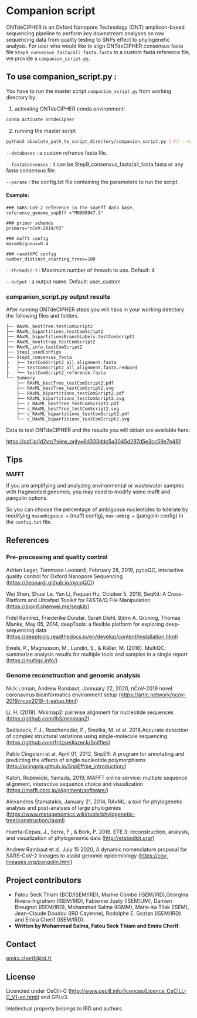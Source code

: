 # Companion script

ONTdeCIPHER is an Oxford Nanopore Technology (ONT) amplicon-based sequencing pipeline to perform key downstream analyses on raw sequencing data from quality testing to SNPs effect to phylogenetic analysis. 
For user who would like to align ONTdeCIPHER consensus fasta file `Step9_consensus_fasta/all_fasta.fasta` to a custom fasta reference file, we provide a `companion_script.py`.
 
## To use companion_script.py :

You have to run the master script `companion_script.py` from working directory by:
1) activating ONTdeCIPHER conda environment:

```sh
conda activate ontdecipher
```

2) running the master script

```sh
python3 absolute_path_to_script_directory/companion_script.py [-h] --databases user_refrence.fasta --fastaConsensus Step9_consensus_fasta/all_fasta.fasta --params config.txt --threads 4 --output user_custom
```

`--databases` : a custom refrence fasta file.

`--fastaConsensus` : it can be Step9_consensus_fasta/all_fasta.fasta or any fasta consensus file.

`--params` : the config.txt file containing the parameters to run the script.
#### Example:

	### SARS-CoV-2 reference in the snpEff data base.
	reference_genome_snpEff ="MN908947.3"

	### primer schemes 
	primers="nCoV-2019/V3"

	### mafft config 
	maxambiguous=0.4

	### raxmlHPC config 
	number_distinct_starting_trees=100

`--threads/-t` : Maximum number of threads to use. Default: 4

`--output` : a output name. Default: user_custom

### companion_script.py output results

After running ONTdeCIPHER steps you will hava in your working directory the following files and folders.


	├── RAxML_bestTree.testComScript2
	├── RAxML_bipartitions.testComScript2
	├── RAxML_bipartitionsBranchLabels.testComScript2
	├── RAxML_bootstrap.testComScript2
	├── RAxML_info.testComScript2
	├── Step1_usedConfigs
	├── Step8_consensus_fasta
	├	├── testComScript2_all_alignment.fasta
	├	├── testComScript2_all_alignment.fasta.reduced
	├	└── testComScript2_reference.fasta
	└── Summary
		├── RAxML_bestTree_testComScript2.pdf
		├── RAxML_bestTree_testComScript2.svg
		├── RAxML_bipartitions_testComScript2.pdf
		├── RAxML_bipartitions_testComScript2.svg
		├── c_RAxML_bestTree_testComScript2.pdf
		├── c_RAxML_bestTree_testComScript2.svg
		├── c_RAxML_bipartitions_testComScript2.pdf
		└── c_RAxML_bipartitions_testComScript2.svg

Data to test ONTdeCIPHER and the results you will obtain are available here:

https://osf.io/jd2vz/?view_only=6d333ddc5a3045d297d5e3cc59e7e461
## Tips

**MAFFT**

If you are amplifying and analyzing environmental or wastewater samples with fragmented genomes, you may need to modify some mafft and pangolin options.

So you can choose the percentage of ambiguous nucleotides to tolerate by modifying `maxambiguous =` (mafft config), `max-ambig =` (pangolin config) in the `config.txt` file. 

## References
### Pre-processing and quality control
Adrien Leger, Tommaso Leonardi, February 28, 2019, pycoQC, interactive quality control for Oxford Nanopore Sequencing
(https://tleonardi.github.io/pycoQC/)

Wei Shen, Shuai Le, Yan Li, Fuquan Hu, October 5, 2016, SeqKit: A Cross-Platform and Ultrafast Toolkit for FASTA/Q File Manipulation
(https://bioinf.shenwei.me/seqkit/)  

Fidel Ramírez, Friederike Dündar, Sarah Diehl, Björn A. Grüning, Thomas Manke, May 05, 2014, deepTools: a flexible platform for exploring deep-sequencing data
(https://deeptools.readthedocs.io/en/develop/content/installation.html)

Ewels, P., Magnusson, M., Lundin, S., & Käller, M. (2016). MultiQC: summarize analysis results for multiple tools and samples in a single report
(https://multiqc.info/)

### Genome reconstruction and genomic analysis
Nick Loman, Andrew Rambaut, Jannuary 22, 2020, nCoV-2019 novel coronavirus bioinformatics environment setup 
(https://artic.network/ncov-2019/ncov2019-it-setup.html)

Li, H. (2018). Minimap2: pairwise alignment for nucleotide sequences
(https://github.com/lh3/minimap2)

Sedlazeck, F.J., Rescheneder, P., Smolka, M. et al. 2018.Accurate detection of complex structural variations using single-molecule sequencing
(https://github.com/fritzsedlazeck/Sniffles)

Pablo Cingolani et al, April 01, 2012, SnpEff: A program for annotating and predicting the effects of single nucleotide polymorphisms  
(http://pcingola.github.io/SnpEff/se_introduction/)

Katoh, Rozewicki, Yamada, 2019, MAFFT online service: multiple sequence alignment, interactive sequence choice and visualization    
(https://mafft.cbrc.jp/alignment/software/)

Alexandros Stamatakis, January 21, 2014, RAxML: a tool for phylogenetic analysis and post-analysis of large phylogenies 
(https://www.metagenomics.wiki/tools/phylogenetic-tree/construction/raxml) 

Huerta-Cepas, J., Serra, F., & Bork, P. 2016. ETE 3: reconstruction, analysis, and visualization of phylogenomic data
(http://etetoolkit.org/)

Andrew Rambaut et al, July 15 2020, A dynamic nomenclature proposal for SARS-CoV-2 lineages to assist genomic epidemiology 
(https://cov-lineages.org/pangolin.html)


## Project contributors

* Fatou Seck Thiam (BCD/ISEM/IRD), Marine Combe (ISEM/IRD),Georgina Rivera-Ingraham (ISEM/IRD), Fabienne Justy (ISEM/UM), Damien Breugnot (ISEM/IRD), Mohammad Salma (IGMM), Marie-ka Tilak (ISEM), Jean-Claude Doudou (IRD Cayenne), Rodolphe E. Gozlan (ISEM/IRD) and Emira Cherif (ISEM/IRD).
* **Written by Mohammad Salma, Fatou Seck Thiam and Emira Cherif.**


## Contact 
emira.cherif@ird.fr

## License
Licencied under CeCill-C (http://www.cecill.info/licences/Licence_CeCILL-C_V1-en.html) and GPLv3.                                                  

Intellectual property belongs to IRD and authors.

 


